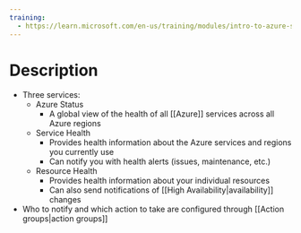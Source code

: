 ```yaml
---
training:
  - https://learn.microsoft.com/en-us/training/modules/intro-to-azure-service-health/
---
```

# Description
- Three services:
	- Azure Status
		- A global view of the health of all [[Azure]] services across all Azure regions
	- Service Health
		- Provides health information about the Azure services and regions you currently use
		- Can notify you with health alerts (issues, maintenance, etc.)
	- Resource Health
		- Provides health information about your individual resources
		- Can also send notifications of [[High Availability|availability]] changes
- Who to notify and which action to take are configured through [[Action groups|action groups]]